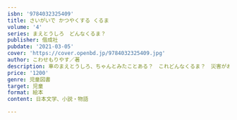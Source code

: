 ```yaml
---
isbn: '9784032325409'
title: さいがいで かつやくする くるま
volume: '4'
series: まえとうしろ　どんなくるま？
publisher: 偕成社
pubdate: '2021-03-05'
cover: 'https://cover.openbd.jp/9784032325409.jpg'
author: こわせもりやす／著
description: 車のまえとうしろ、ちゃんとみたことある？　これどんなくるま？　災害がおこったときにかけつけてみんなを助けてくれる車が大集合！
price: '1200'
genre: 児童図書
target: 児童
format: 絵本
content: 日本文学、小説・物語

---
```

